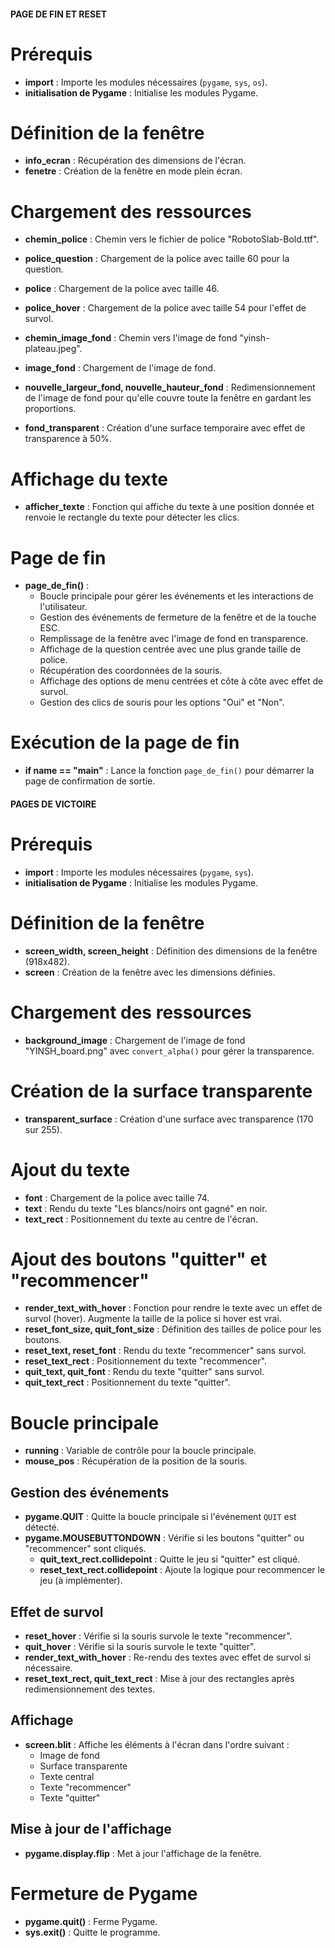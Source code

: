 #### PAGE DE FIN ET RESET

# Prérequis
- **import** : Importe les modules nécessaires (`pygame`, `sys`, `os`).
- **initialisation de Pygame** : Initialise les modules Pygame.

# Définition de la fenêtre
- **info_ecran** : Récupération des dimensions de l'écran.
- **fenetre** : Création de la fenêtre en mode plein écran.

# Chargement des ressources
- **chemin_police** : Chemin vers le fichier de police "RobotoSlab-Bold.ttf".
- **police_question** : Chargement de la police avec taille 60 pour la question.
- **police** : Chargement de la police avec taille 46.
- **police_hover** : Chargement de la police avec taille 54 pour l'effet de survol.

- **chemin_image_fond** : Chemin vers l'image de fond "yinsh-plateau.jpeg".
- **image_fond** : Chargement de l'image de fond.
- **nouvelle_largeur_fond, nouvelle_hauteur_fond** : Redimensionnement de l'image de fond pour qu'elle couvre toute la fenêtre en gardant les proportions.
- **fond_transparent** : Création d'une surface temporaire avec effet de transparence à 50%.

# Affichage du texte
- **afficher_texte** : Fonction qui affiche du texte à une position donnée et renvoie le rectangle du texte pour détecter les clics.

# Page de fin
- **page_de_fin()** : 
  - Boucle principale pour gérer les événements et les interactions de l'utilisateur.
  - Gestion des événements de fermeture de la fenêtre et de la touche ESC.
  - Remplissage de la fenêtre avec l'image de fond en transparence.
  - Affichage de la question centrée avec une plus grande taille de police.
  - Récupération des coordonnées de la souris.
  - Affichage des options de menu centrées et côte à côte avec effet de survol.
  - Gestion des clics de souris pour les options "Oui" et "Non".

# Exécution de la page de fin
- **if __name__ == "__main__"** : Lance la fonction `page_de_fin()` pour démarrer la page de confirmation de sortie.








#### PAGES DE VICTOIRE

# Prérequis
- **import** : Importe les modules nécessaires (`pygame`, `sys`).
- **initialisation de Pygame** : Initialise les modules Pygame.

# Définition de la fenêtre
- **screen_width, screen_height** : Définition des dimensions de la fenêtre (918x482).
- **screen** : Création de la fenêtre avec les dimensions définies.

# Chargement des ressources
- **background_image** : Chargement de l'image de fond "YINSH_board.png" avec `convert_alpha()` pour gérer la transparence.

# Création de la surface transparente
- **transparent_surface** : Création d'une surface avec transparence (170 sur 255).

# Ajout du texte
- **font** : Chargement de la police avec taille 74.
- **text** : Rendu du texte "Les blancs/noirs ont gagné" en noir.
- **text_rect** : Positionnement du texte au centre de l'écran.

# Ajout des boutons "quitter" et "recommencer"
- **render_text_with_hover** : Fonction pour rendre le texte avec un effet de survol (hover). Augmente la taille de la police si hover est vrai.
- **reset_font_size, quit_font_size** : Définition des tailles de police pour les boutons.
- **reset_text, reset_font** : Rendu du texte "recommencer" sans survol.
- **reset_text_rect** : Positionnement du texte "recommencer".
- **quit_text, quit_font** : Rendu du texte "quitter" sans survol.
- **quit_text_rect** : Positionnement du texte "quitter".

# Boucle principale
- **running** : Variable de contrôle pour la boucle principale.
- **mouse_pos** : Récupération de la position de la souris.

## Gestion des événements
- **pygame.QUIT** : Quitte la boucle principale si l'événement `QUIT` est détecté.
- **pygame.MOUSEBUTTONDOWN** : Vérifie si les boutons "quitter" ou "recommencer" sont cliqués.
  - **quit_text_rect.collidepoint** : Quitte le jeu si "quitter" est cliqué.
  - **reset_text_rect.collidepoint** : Ajoute la logique pour recommencer le jeu (à implémenter).

## Effet de survol
- **reset_hover** : Vérifie si la souris survole le texte "recommencer".
- **quit_hover** : Vérifie si la souris survole le texte "quitter".
- **render_text_with_hover** : Re-rendu des textes avec effet de survol si nécessaire.
- **reset_text_rect, quit_text_rect** : Mise à jour des rectangles après redimensionnement des textes.

## Affichage
- **screen.blit** : Affiche les éléments à l'écran dans l'ordre suivant :
  - Image de fond
  - Surface transparente
  - Texte central
  - Texte "recommencer"
  - Texte "quitter"

## Mise à jour de l'affichage
- **pygame.display.flip** : Met à jour l'affichage de la fenêtre.

# Fermeture de Pygame
- **pygame.quit()** : Ferme Pygame.
- **sys.exit()** : Quitte le programme.
